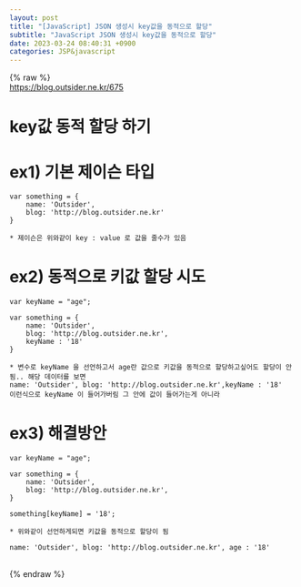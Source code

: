 ```yaml
---  
layout: post  
title: "[JavaScript] JSON 생성시 key값을 동적으로 할당"  
subtitle: "JavaScript JSON 생성시 key값을 동적으로 할당"  
date: 2023-03-24 08:40:31 +0900  
categories: JSP&javascript  
---  
```

{% raw %}  
https://blog.outsider.ne.kr/675  
  
  
# key값 동적 할당 하기  
  
ex1) 기본 제이슨 타입  
=================================================================================================================  
	var something = {   
		name: 'Outsider',  
		blog: 'http://blog.outsider.ne.kr'  
	}  
  
	* 제이슨은 위와같이 key : value 로 값을 줄수가 있음  
  
  
  
ex2) 동적으로 키값 할당 시도  
=================================================================================================================  
	var keyName = "age";  
  
	var something = {   
		name: 'Outsider',  
		blog: 'http://blog.outsider.ne.kr',  
		keyName : '18'  
	}  
  
	* 변수로 keyName 을 선언하고서 age란 값으로 키값을 동적으로 할당하고싶어도 할당이 안됨.. 해당 데이터를 보면  
	name: 'Outsider', blog: 'http://blog.outsider.ne.kr',keyName : '18'   
	이런식으로 keyName 이 들어가버림 그 안에 값이 들어가는게 아니라  
  
  
  
  
ex3) 해결방안  
=================================================================================================================  
  
	var keyName = "age";  
  
	var something = {   
		name: 'Outsider',  
		blog: 'http://blog.outsider.ne.kr',  
	}  
  
	something[keyName] = '18';  
  
	* 위와같이 선언하게되면 키값을 동적으로 할당이 됨  
  
	name: 'Outsider', blog: 'http://blog.outsider.ne.kr', age : '18'   
                                                                                                                                                                                                                                                                                                                                                                                                                                                                                                                                                                                                                                                                                                                                                                                                                                                                                                                                                                                                                                                                                                                                                              
{% endraw %}